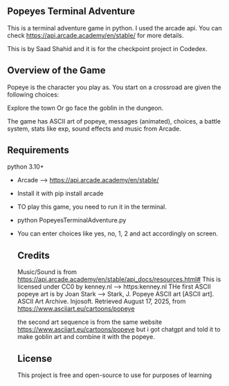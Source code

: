 
## Popeyes Terminal Adventure

This is a terminal adventure game in python. I used the arcade api. You can check https://api.arcade.academy/en/stable/
for more details. 

This is by Saad Shahid and it is for the checkpoint project in Codedex.

## Overview of the Game

Popeye is the character you play as. You start on a crossroad are given the following choices:

Explore the town
Or go face the goblin in the dungeon.

The game has ASCII art of popeye, messages (animated), choices, a battle system, stats like exp, sound effects and music
from Arcade.

## Requirements

python 3.10+
- Arcade --> https://api.arcade.academy/en/stable/
- Install it with pip install arcade

- TO play this game, you need to run it in the terminal.
- python PopeyesTerminalAdventure.py
- You can enter choices like yes, no, 1, 2 and act accordingly on screen.

  ## Credits

  Music/Sound is from https://api.arcade.academy/en/stable/api_docs/resources.html#
  This is licensed under CC0 by kenney.nl --> https:kenney.nl
  THe first ASCII popeye art is by Joan Stark -->
  Stark, J. Popeye ASCII art [ASCII art]. ASCII Art Archive. Injosoft.
  Retrieved August 17, 2025, from https://www.asciiart.eu/cartoons/popeye

  the second art sequence is from the same website https://www.asciiart.eu/cartoons/popeye but i got chatgpt and
  told it to make goblin art and combine it with the popeye.
  ## License
  This project is free and open-source to use for purposes of learning

